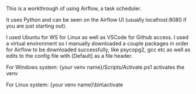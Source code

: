 This is a workthrough of using Airflow, a task scheduler. 

It uses Python and can be seen on the Airflow UI (usually localhost:8080 if you are just starting out).

I used Ubuntu for WS for Linux as well as VSCode for Github access. 
I used a virtual environment so I manually downloaded a couple packages in order for Airflow to be downloaded successfully, like psycopg2, gcc etc as well as edits to the config file with [Default] as a file header.

For Windows system:
{your venv name}/Scripts/Activate.ps1 activates the venv

For Linux system:
{your venv name}\bin\activate
